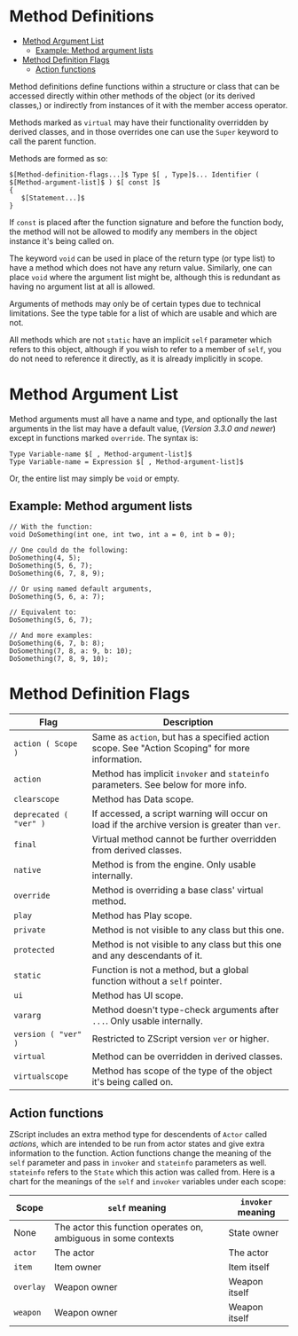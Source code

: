 # Method Definitions

<!-- vim-markdown-toc GFM -->

* [Method Argument List](#method-argument-list)
   * [Example: Method argument lists](#example-method-argument-lists)
* [Method Definition Flags](#method-definition-flags)
   * [Action functions](#action-functions)

<!-- vim-markdown-toc -->

Method definitions define functions within a structure or class that can be
accessed directly within other methods of the object (or its derived classes,)
or indirectly from instances of it with the member access operator.

Methods marked as `virtual` may have their functionality overridden by derived
classes, and in those overrides one can use the `Super` keyword to call the
parent function.

Methods are formed as so:

```
$[Method-definition-flags...]$ Type $[ , Type]$... Identifier ( $[Method-argument-list]$ ) $[ const ]$
{
   $[Statement...]$
}
```

If `const` is placed after the function signature and before the function body,
the method will not be allowed to modify any members in the object instance
it's being called on.

The keyword `void` can be used in place of the return type (or type list) to
have a method which does not have any return value. Similarly, one can place
`void` where the argument list might be, although this is redundant as having
no argument list at all is allowed.

Arguments of methods may only be of certain types due to technical limitations.
See the type table for a list of which are usable and which are not.

All methods which are not `static` have an implicit `self` parameter which
refers to this object, although if you wish to refer to a member of `self`, you
do not need to reference it directly, as it is already implicitly in scope.

# Method Argument List

Method arguments must all have a name and type, and optionally the last
arguments in the list may have a default value, (*Version 3.3.0 and newer*)
except in functions marked `override`. The syntax is:

```
Type Variable-name $[ , Method-argument-list]$
Type Variable-name = Expression $[ , Method-argument-list]$
```

Or, the entire list may simply be `void` or empty.

## Example: Method argument lists

```
// With the function:
void DoSomething(int one, int two, int a = 0, int b = 0);

// One could do the following:
DoSomething(4, 5);
DoSomething(5, 6, 7);
DoSomething(6, 7, 8, 9);

// Or using named default arguments,
DoSomething(5, 6, a: 7);

// Equivalent to:
DoSomething(5, 6, 7);

// And more examples:
DoSomething(6, 7, b: 8);
DoSomething(7, 8, a: 9, b: 10);
DoSomething(7, 8, 9, 10);
```

# Method Definition Flags

| Flag                   | Description                                                                                    |
| ----                   | -----------                                                                                    |
| `action ( Scope )`     | Same as `action`, but has a specified action scope. See "Action Scoping" for more information. |
| `action`               | Method has implicit `invoker` and `stateinfo` parameters. See below for more info.             |
| `clearscope`           | Method has Data scope.                                                                         |
| `deprecated ( "ver" )` | If accessed, a script warning will occur on load if the archive version is greater than `ver`. |
| `final`                | Virtual method cannot be further overridden from derived classes.                              |
| `native`               | Method is from the engine. Only usable internally.                                             |
| `override`             | Method is overriding a base class' virtual method.                                             |
| `play`                 | Method has Play scope.                                                                         |
| `private`              | Method is not visible to any class but this one.                                               |
| `protected`            | Method is not visible to any class but this one and any descendants of it.                     |
| `static`               | Function is not a method, but a global function without a `self` pointer.                      |
| `ui`                   | Method has UI scope.                                                                           |
| `vararg`               | Method doesn't type-check arguments after `...`. Only usable internally.                       |
| `version ( "ver" )`    | Restricted to ZScript version `ver` or higher.                                                 |
| `virtual`              | Method can be overridden in derived classes.                                                   |
| `virtualscope`         | Method has scope of the type of the object it's being called on.                               |

## Action functions

ZScript includes an extra method type for descendents of `Actor` called
*actions*, which are intended to be run from actor states and give extra
information to the function. Action functions change the meaning of the `self`
parameter and pass in `invoker` and `stateinfo` parameters as well. `stateinfo`
refers to the `State` which this action was called from. Here is a chart for
the meanings of the `self` and `invoker` variables under each scope:

| Scope     | `self` meaning                                                  | `invoker` meaning |
| -----     | --------------                                                  | ----------------- |
| None      | The actor this function operates on, ambiguous in some contexts | State owner       |
| `actor`   | The actor                                                       | The actor         |
| `item`    | Item owner                                                      | Item itself       |
| `overlay` | Weapon owner                                                    | Weapon itself     |
| `weapon`  | Weapon owner                                                    | Weapon itself     |

<!-- EOF -->
